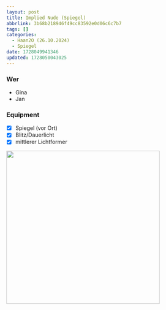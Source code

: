 ```yaml
---
layout: post
title: Implied Nude (Spiegel)
abbrlink: 3b68b218946f49cc83592e0d06c6c7b7
tags: []
categories:
  - Haan2O (26.10.2024)
  - Spiegel
date: 1728049941346
updated: 1728050043025
---
```


### Wer

- Gina
- Jan

### Equipment

- [x] Spiegel (vor Ort)
- [x] Blitz/Dauerlicht
- [x] mittlerer Lichtformer

<img src=":/5e81feafcb604caaa1420ae976083a91" width="400"/>
